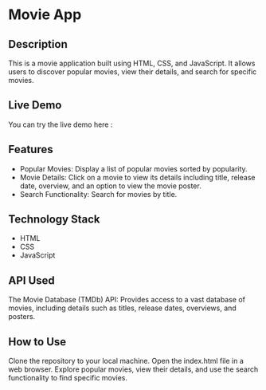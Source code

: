# Movie App

## Description
This is a movie application built using HTML, CSS, and JavaScript. It allows users to discover popular movies, view their details, and search for specific movies.

## Live Demo
You can try the live demo here :


## Features
- Popular Movies: Display a list of popular movies sorted by popularity.
- Movie Details: Click on a movie to view its details including title, release date, overview, and an option to view the movie poster.
- Search Functionality: Search for movies by title.

## Technology Stack
- HTML
- CSS
- JavaScript

## API Used
The Movie Database (TMDb) API: Provides access to a vast database of movies, including details such as titles, release dates, overviews, and posters.

## How to Use
Clone the repository to your local machine.
Open the index.html file in a web browser.
Explore popular movies, view their details, and use the search functionality to find specific movies.





